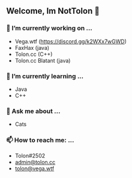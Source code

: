 ## Welcome, Im NotTolon 👋

### 🔭 I’m currently working on ...
* Vega.wtf (https://discord.gg/k2WXx7wGWD)
* FaxHax (java)
* Tolon.cc (C++)
* Tolon.cc Blatant (java)

### 🌱 I’m currently learning ...
* Java
* C++

### 💬 Ask me about ...
* Cats

### 📫 How to reach me: ...
* Tolon#2502
* admin@tolon.cc
* tolon@vega.wtf

